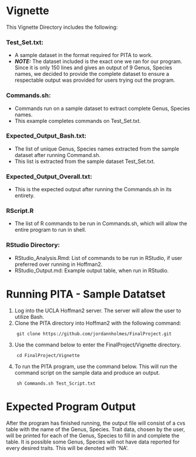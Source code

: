 # Vignette
This Vignette Directory includes the following:

### Test_Set.txt: 
- A sample dataset in the format required for PITA to work.
- ***NOTE:*** The dataset included is the exact one we ran for our program. Since it is only 150 lines and gives an output of 9 Genus, Species names, we decided to provide the complete dataset to ensure a respectable output was provided for users trying out the program.
### Commands.sh: 
- Commands run on a sample dataset to extract complete Genus, Species names.
- This example completes commands on Test_Set.txt.
### Expected_Output_Bash.txt: 
- The list of unique Genus, Species names extracted from the sample dataset after running Command.sh.
- This list is extracted from the sample dataset Test_Set.txt.
### Expected_Output_Overall.txt:
- This is the expected output after running the Commands.sh in its entirety.
### RScript.R
- The list of R commands to be run in Commands.sh, which will allow the entire program to run in shell.
### RStudio Directory: 
- RStudio_Analysis.Rmd: List of commands to be run in RStudio, if user preferred over running in Hoffman2.
- RStudio_Output.md: Example output table, when run in RStudio.

# Running PITA - Sample Datatset
1) Log into the UCLA Hoffman2 server. The server will allow the user to utilize Bash.
2) Clone the PITA directory into Hoffman2 with the following command:
```
    git clone https://github.com/jordannholmes/FinalProject.git
```
3) Use the command below to enter the FinalProject/Vignette directory.
```
    cd FinalProject/Vignette
```   
4) To run the PITA program, use the command below. This will run the command script on the sample data and produce an output.
```
    sh Commands.sh Test_Script.txt
```

# Expected Program Output
After the program has finished running, the output file will consist of a cvs table with the name of the Genus, Species. Trait data, chosen by the user, will be printed for each of the Genus, Species to fill in and complete the table. It is possible some Genus, Species will not have data reported for every desired traits. This will be denoted with 'NA'.
